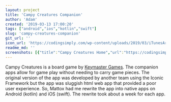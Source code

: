 ```yaml
---
layout: project
title: 'Campy Creatures Companion'
author: 'Adam'
created: '2019-03-13 17:00:20'
tags: ["android","ios","kotlin","swift"]
slug: 'campy-creatures-companion'
git_url: ''
icon_url: 'https://codingsimply.com/wp-content/uploads/2019/03/iTunesArtwork.png'
readme_md: ''
screenshots: [{"title":"Campy Creatures Home","url":"https://codingsimply.com/wp-content/uploads/2019/03/Campy-Creatures-Home.png"},{"title":"Campy Creatures Clash-O-Meter","url":"https://codingsimply.com/wp-content/uploads/2019/03/Campy-Creatures-Clash-O-Meter.png"},{"title":"Campy Creatures Point Selection","url":"https://codingsimply.com/wp-content/uploads/2019/03/Campy-Creatures-Point-Selection.png"},{"title":"Campy Creatures Settings","url":"https://codingsimply.com/wp-content/uploads/2019/03/Campy-Creatures-Settings.png"}]
---
```



Campy Creatures is a board game by [Keymaster Games](https://keymastergames.com/). The companion apps allow for game play without needing to carry game pieces. The original version of the app was developed by another team using the Iconic Framework but the app was sluggish html web app that provided a poor user experience. So, Mattox had me rewrite the app into native apps on Android (kotlin) and iOS (swift). The rewrite took about a week for each app.

